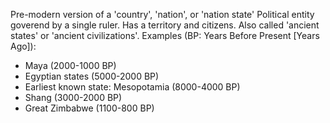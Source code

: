 Pre-modern version of a 'country', 'nation', or 'nation state'
Political entity goverend by a single ruler.
Has a territory and citizens.
Also called 'ancient states' or 'ancient civilizations'.
Examples (BP: Years Before Present \[Years Ago\]):
- Maya (2000-1000 BP)
- Egyptian states (5000-2000 BP)
- Earliest known state: Mesopotamia (8000-4000 BP)
- Shang (3000-2000 BP)
- Great Zimbabwe (1100-800 BP)


